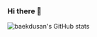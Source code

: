 ### Hi there 👋

<!--
**baekdusan/baekdusan** is a ✨ _special_ ✨ repository because its `README.md` (this file) appears on your GitHub profile.

Here are some ideas to get you started:

- 🔭 I’m currently working on ...
- 🌱 I’m currently learning ...
- 👯 I’m looking to collaborate on ...
- 🤔 I’m looking for help with ...
- 💬 Ask me about ...
- 📫 How to reach me: ...
- 😄 Pronouns: ...
- ⚡ Fun fact: ...
-->

![baekdusan's GitHub stats](https://github-readme-stats.vercel.app/api?username=baekdusan&show_icons=true&theme=highcontrast)
